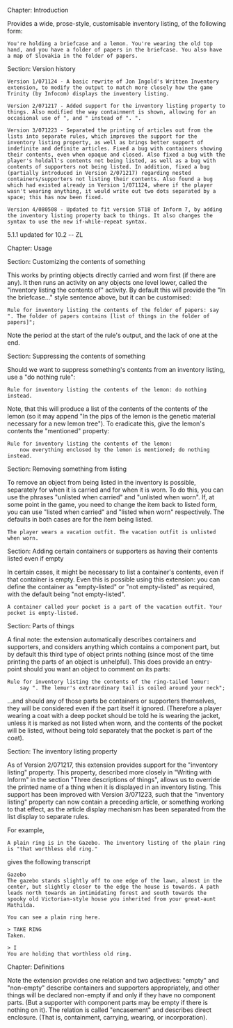 Chapter: Introduction

Provides a wide, prose-style, customisable inventory listing, of the following form:

	You're holding a briefcase and a lemon. You're wearing the old top hand, and you have a folder of papers in the briefcase. You also have a map of Slovakia in the folder of papers.

Section: Version history

	Version 1/071124 - A basic rewrite of Jon Ingold's Written Inventory extension, to modify the output to match more closely how the game Trinity (by Infocom) displays the inventory listing.

	Version 2/071217 - Added support for the inventory listing property to things. Also modified the way containment is shown, allowing for an occasional use of ", and " instead of ". ".

	Version 3/071223 - Separated the printing of articles out from the lists into separate rules, which improves the support for the inventory listing property, as well as brings better support of indefinite and definite articles. Fixed a bug with containers showing their contents, even when opaque and closed. Also fixed a bug with the player's holdall's contents not being listed, as well as a bug with contents of supporters not being listed. In addition, fixed a bug (partially introduced in Version 2/071217) regarding nested containers/supporters not listing their contents. Also found a bug which had existed already in Version 1/071124, where if the player wasn't wearing anything, it would write out two dots separated by a space; this has now been fixed.

	Version 4/080508 - Updated to fit version 5T18 of Inform 7, by adding the inventory listing property back to things. It also changes the syntax to use the new if-while-repeat syntax.

5.1.1 updated for 10.2 -- ZL

Chapter: Usage

Section: Customizing the contents of something

This works by printing objects directly carried and worn first (if there are any). It then runs an activity on any objects one level lower, called the "inventory listing the contents of" activity. By default this will provide the "In the briefcase..." style sentence above, but it can be customised:

	Rule for inventory listing the contents of the folder of papers: say ". The folder of papers contains [list of things in the folder of papers]";

Note the period at the start of the rule's output, and the lack of one at the end.

Section: Suppressing the contents of something

Should we want to suppress something's contents from an inventory listing, use a "do nothing rule":
	
	Rule for inventory listing the contents of the lemon: do nothing instead.

Note, that this will produce a list of the contents of the contents of the lemon (so it may append "In the pips of the lemon is the genetic material necessary for a new lemon tree"). To eradicate this, give the lemon's contents the "mentioned" property:

	Rule for inventory listing the contents of the lemon:
		now everything enclosed by the lemon is mentioned; do nothing instead.

Section: Removing something from listing

To remove an object from being listed in the inventory is possible, separately for when it is carried and for when it is worn. To do this, you can use the phrases "unlisted when carried" and "unlisted when worn". If, at some point in the game, you need to change the item back to listed form, you can use "listed when carried" and "listed when worn" respectively. The defaults in both cases are for the item being listed.

	The player wears a vacation outfit. The vacation outfit is unlisted when worn.

Section: Adding certain containers or supporters as having their contents listed even if empty

In certain cases, it might be necessary to list a container's contents, even if that container is empty. Even this is possible using this extension: you can define the container as "empty-listed" or "not empty-listed" as required, with the default being "not empty-listed".

	A container called your pocket is a part of the vacation outfit. Your pocket is empty-listed.

Section: Parts of things

A final note: the extension automatically describes containers and supporters, and considers anything which contains a component part, but by default this third type of object prints nothing (since most of the time printing the parts of an object is unhelpful). This does provide an entry-point should you want an object to comment on its parts:

	Rule for inventory listing the contents of the ring-tailed lemur:
		say ". The lemur's extraordinary tail is coiled around your neck";

...and should any of those parts be containers or supporters themselves, they will be considered even if the part itself it ignored. (Therefore a player wearing a coat with a deep pocket should be told he is wearing the jacket, unless it is marked as not listed when worn, and the contents of the pocket will be listed, without being told separately that the pocket is part of the coat).

Section: The inventory listing property

As of Version 2/071217, this extension provides support for the "inventory listing" property. This property, described more closely in "Writing with Inform" in the section "Three descriptions of things", allows us to override the printed name of a thing when it is displayed in an inventory listing. This support has been improved with Version 3/071223, such that the "inventory listing" property can now contain a preceding article, or something working to that effect, as the article display mechanism has been separated from the list display to separate rules.

For example,

	A plain ring is in the Gazebo. The inventory listing of the plain ring is "that worthless old ring."

gives the following transcript

	Gazebo
	The gazebo stands slightly off to one edge of the lawn, almost in the center, but slightly closer to the edge the house is towards. A path leads north towards an intimidating forest and south towards the spooky old Victorian-style house you inherited from your great-aunt Mathilda.

	You can see a plain ring here.

	> TAKE RING
	Taken.

	> I
	You are holding that worthless old ring.

Chapter: Definitions

Note the extension provides one relation and two adjectives: "empty" and "non-empty" describe containers and supporters appropriately, and other things will be declared non-empty if and only if they have no component parts. (But a supporter with component parts may be empty if there is nothing on it). The relation is called "encasement" and describes direct enclosure. (That is, containment, carrying, wearing, or incorporation).

